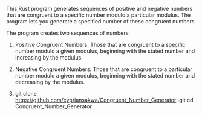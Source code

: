 This Rust program generates sequences of positive and negative numbers that are congruent to a specific number modulo a particular modulus. 
The program lets you generate a specified number of these congruent numbers.

The program creates two sequences of numbers:

1. Positive Congruent Numbers: Those that are congruent to a specific number modulo a given modulus, beginning with the stated number and increasing by the modulus.
2. Negative Congruent Numbers: Those that are congruent to a particular number modulo a given modulus, beginning with the stated number and decreasing by the modulus.

3. git clone https://github.com/cypriansakwa/Congruent_Number_Generator
.git cd Congruent_Number_Generator
